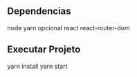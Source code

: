 ## Dependencias
node
yarn opcional
react
react-router-dom

## Executar Projeto

yarn install
yarn start


